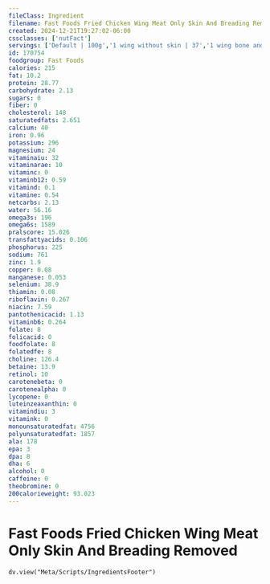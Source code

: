 ```yaml
---
fileClass: Ingredient
filename: Fast Foods Fried Chicken Wing Meat Only Skin And Breading Removed
created: 2024-12-21T19:27:02-06:00
cssclasses: ['nutFact']
servings: ['Default | 100g','1 wing without skin | 37','1 wing bone and skin removed | 20']
id: 170754
foodgroup: Fast Foods
calories: 215
fat: 10.2
protein: 28.77
carbohydrate: 2.13
sugars: 0
fiber: 0
cholesterol: 148
saturatedfats: 2.651
calcium: 40
iron: 0.96
potassium: 296
magnesium: 24
vitaminaiu: 32
vitaminarae: 10
vitaminc: 0
vitaminb12: 0.59
vitamind: 0.1
vitamine: 0.54
netcarbs: 2.13
water: 56.16
omega3s: 196
omega6s: 1589
pralscore: 15.026
transfattyacids: 0.106
phosphorus: 225
sodium: 761
zinc: 1.9
copper: 0.08
manganese: 0.053
selenium: 38.9
thiamin: 0.08
riboflavin: 0.267
niacin: 7.59
pantothenicacid: 1.13
vitaminb6: 0.264
folate: 8
folicacid: 0
foodfolate: 8
folatedfe: 8
choline: 126.4
betaine: 13.9
retinol: 10
carotenebeta: 0
carotenealpha: 0
lycopene: 0
luteinzeaxanthin: 0
vitamindiu: 3
vitamink: 0
monounsaturatedfat: 4756
polyunsaturatedfat: 1857
ala: 178
epa: 3
dpa: 8
dha: 6
alcohol: 0
caffeine: 0
theobromine: 0
200calorieweight: 93.023
---
```


# Fast Foods Fried Chicken Wing Meat Only Skin And Breading Removed

```dataviewjs
dv.view("Meta/Scripts/IngredientsFooter")
```